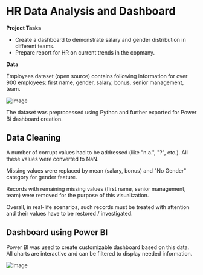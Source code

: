 # HR Data Analysis and Dashboard

**Project Tasks**
- Create a dashboard to demonstrate salary and gender distribution in different teams. 
- Prepare report for HR on current trends in the copmany. 

**Data**

Employees dataset (open source) contains following information for over 900 employees: first name, gender, salary, bonus, senior management, team.  

![image](https://github.com/anna-fontani/HR-Data-Analysis-and-Dashboard/assets/149007143/ea1652bc-4102-4a5d-ad62-24b53f7ff8f9)

The dataset was preprocessed using Python and further exported for Power Bi dashboard creation.

## Data Cleaning
A number of corrupt values had to be addressed (like "n.a.", "?", etc.). All these values were converted to NaN. 

Missing values were replaced by mean (salary, bonus) and "No Gender" category for gender feature. 

Records with remaining missing values (first name, senior management, team) were removed for the purpose of this visualization. 

Overall, in real-life scenarios, such records must be treated with attention and their values have to be restored / investigated. 

## Dashboard using Power BI

Power BI was used to create customizable dashboard based on this data. All charts are interactive and can be filtered to display needed information.  

![image](https://github.com/anna-fontani/HR-Data-Analysis-and-Dashboard/assets/149007143/b4dc71ca-98bf-43cd-a76c-c4a01034738d)


